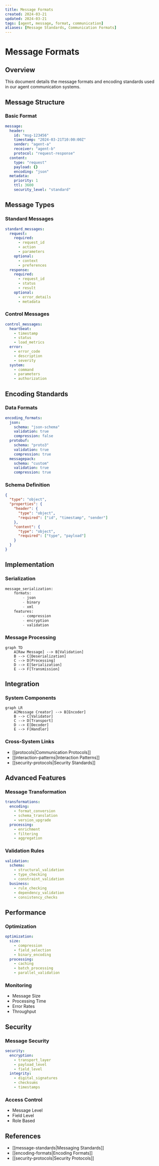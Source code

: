 ```yaml
---
title: Message Formats
created: 2024-03-21
updated: 2024-03-21
tags: [agent, message, format, communication]
aliases: [Message Standards, Communication Formats]
---
```


# Message Formats

## Overview

This document details the message formats and encoding standards used in our agent communication systems.

## Message Structure

### Basic Format
```yaml
message:
  header:
    id: "msg-123456"
    timestamp: "2024-03-21T10:00:00Z"
    sender: "agent-a"
    receiver: "agent-b"
    protocol: "request-response"
  content:
    type: "request"
    payload: {}
    encoding: "json"
  metadata:
    priority: 1
    ttl: 3600
    security_level: "standard"
```

## Message Types

### Standard Messages
```yaml
standard_messages:
  request:
    required:
      - request_id
      - action
      - parameters
    optional:
      - context
      - preferences
  response:
    required:
      - request_id
      - status
      - result
    optional:
      - error_details
      - metadata
```

### Control Messages
```yaml
control_messages:
  heartbeat:
    - timestamp
    - status
    - load_metrics
  error:
    - error_code
    - description
    - severity
  system:
    - command
    - parameters
    - authorization
```

## Encoding Standards

### Data Formats
```yaml
encoding_formats:
  json:
    schema: "json-schema"
    validation: true
    compression: false
  protobuf:
    schema: "proto3"
    validation: true
    compression: true
  messagepack:
    schema: "custom"
    validation: true
    compression: true
```

### Schema Definition
```json
{
  "type": "object",
  "properties": {
    "header": {
      "type": "object",
      "required": ["id", "timestamp", "sender"]
    },
    "content": {
      "type": "object",
      "required": ["type", "payload"]
    }
  }
}
```

## Implementation

### Serialization
```python
message_serialization:
    formats:
        - json
        - binary
        - xml
    features:
        - compression
        - encryption
        - validation
```

### Message Processing
```mermaid
graph TD
    A[Raw Message] --> B[Validation]
    B --> C[Deserialization]
    C --> D[Processing]
    D --> E[Serialization]
    E --> F[Transmission]
```

## Integration

### System Components
```mermaid
graph LR
    A[Message Creator] --> B[Encoder]
    B --> C[Validator]
    C --> D[Transport]
    D --> E[Decoder]
    E --> F[Handler]
```

### Cross-System Links
- [[protocols|Communication Protocols]]
- [[interaction-patterns|Interaction Patterns]]
- [[security-protocols|Security Standards]]

## Advanced Features

### Message Transformation
```yaml
transformations:
  encoding:
    - format_conversion
    - schema_translation
    - version_upgrade
  processing:
    - enrichment
    - filtering
    - aggregation
```

### Validation Rules
```yaml
validation:
  schema:
    - structural_validation
    - type_checking
    - constraint_validation
  business:
    - rule_checking
    - dependency_validation
    - consistency_checks
```

## Performance

### Optimization
```yaml
optimization:
  size:
    - compression
    - field_selection
    - binary_encoding
  processing:
    - caching
    - batch_processing
    - parallel_validation
```

### Monitoring
- Message Size
- Processing Time
- Error Rates
- Throughput

## Security

### Message Security
```yaml
security:
  encryption:
    - transport_layer
    - payload_level
    - field_level
  integrity:
    - digital_signatures
    - checksums
    - timestamps
```

### Access Control
- Message Level
- Field Level
- Role Based

## References
- [[message-standards|Messaging Standards]]
- [[encoding-formats|Encoding Formats]]
- [[security-protocols|Security Protocols]] 